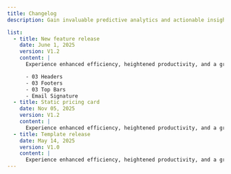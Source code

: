 ```yaml
---
title: Changelog
description: Gain invaluable predictive analytics and actionable insights, empowering your team to make data-driven decisions and close.

list:
  - title: New feature release
    date: June 1, 2025
    version: V1.2
    content: |
      Experience enhanced efficiency, heightened productivity, and a greater edge. 

      - 03 Headers
      - 03 Footers
      - 03 Top Bars
      - Email Signature
  - title: Static pricing card
    date: Nov 05, 2025
    version: V1.2
    content: |
      Experience enhanced efficiency, heightened productivity, and a greater edge.
  - title: Template release
    date: May 14, 2025
    version: V1.0
    content: |
      Experience enhanced efficiency, heightened productivity, and a greater edge.
---
```

